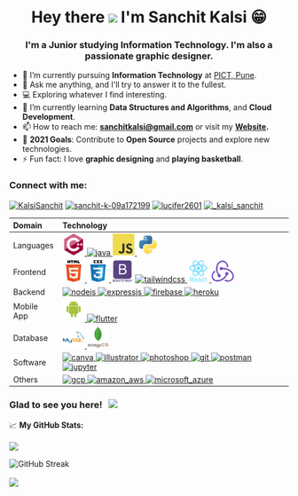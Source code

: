 <h1 align="center">Hey there <img src="https://media.giphy.com/media/hvRJCLFzcasrR4ia7z/giphy.gif" width="25px">  I'm Sanchit Kalsi 😁</h1>
<h3 align="center">I'm a Junior studying Information Technology. I'm also a passionate graphic designer.</h3>

- 🔭 I’m currently pursuing **Information Technology** at [PICT, Pune][collegeW].
- 💬 Ask me anything, and I'll try to answer it to the fullest. 
- 💻 Exploring whatever I find interesting.
- 🚀 I’m currently learning **Data Structures and Algorithms**, and **Cloud Development**.
- 📫 How to reach me: **sanchitkalsi@gmail.com** or visit my **[Website](https://portfoliosk.netlify.app/).**
- 🥅 **2021 Goals**: Contribute to **Open Source** projects and explore new technologies.
- ⚡ Fun fact: I love **graphic designing** and **playing basketball**.

<h3 align="left">Connect with me:</h3>
<p align="left">
<a href="https://twitter.com/KalsiSanchit" target="blank"><img align="center" src="https://img.icons8.com/color/64/000000/twitter--v1.png" alt="KalsiSanchit"/ height="50" width="50"></a>
<a href="https://www.linkedin.com/in/sanchit-k-09a172199/" target="blank"><img align="center" src="https://img.icons8.com/color/64/000000/linkedin.png" alt="sanchit-k-09a172199" height="50" width="50"/></a>
<a href="https://t.me/lucifer2601" target="blank"><img align="center" src="https://img.icons8.com/color/64/000000/telegram-app--v5.png" alt="lucifer2601" height="50" width="50"/></a>
<a href="https://www.instagram.com/_kalsi_sanchit" target="blank"><img align="center" src="https://img.icons8.com/fluency/64/000000/instagram-new.png" alt="_kalsi_sanchit" height="50" width="50"/></a>

| Domain | Technology |
| :--- | :--- |
| Languages |    <a href="https://www.w3schools.com/cpp/" target="_blank"> <img src="https://raw.githubusercontent.com/devicons/devicon/master/icons/cplusplus/cplusplus-original.svg" alt="cplusplus" width="40" height="40"/> </a>  <a href="https://www.w3schools.com/java/" target="_blank"> <img src="https://img.icons8.com/color/48/000000/java-coffee-cup-logo.png" alt="java" width="50" height="50"/> </a> <a href="https://developer.mozilla.org/en-US/docs/Web/JavaScript" target="_blank"> <img src="https://raw.githubusercontent.com/devicons/devicon/master/icons/javascript/javascript-original.svg" alt="javascript" width="40" height="40"/> </a>  <a href="https://www.python.org" target="_blank"> <img src="https://raw.githubusercontent.com/devicons/devicon/master/icons/python/python-original.svg" alt="python" width="40" height="40"/> </a>  |
| Frontend |   <a href="https://www.w3.org/html/" target="_blank"> <img src="https://raw.githubusercontent.com/devicons/devicon/master/icons/html5/html5-original-wordmark.svg" alt="html5" width="40" height="40"/> </a>   <a href="https://www.w3schools.com/css/" target="_blank"> <img src="https://raw.githubusercontent.com/devicons/devicon/master/icons/css3/css3-original-wordmark.svg" alt="css3" width="40" height="40"/> </a>   <a href="https://getbootstrap.com" target="_blank"> <img src="https://raw.githubusercontent.com/devicons/devicon/master/icons/bootstrap/bootstrap-plain-wordmark.svg" alt="bootstrap" width="40" height="40"/></a>    <a href="https://tailwindcss.com/" target="_blank"> <img src="https://www.vectorlogo.zone/logos/tailwindcss/tailwindcss-icon.svg" alt="tailwindcss" width="50" height="50"/> </a>  <a href="https://reactjs.org/" target="_blank"> <img src="https://raw.githubusercontent.com/devicons/devicon/master/icons/react/react-original-wordmark.svg" alt="react" width="40" height="40"/> </a>     <a href="https://redux.js.org" target="_blank"> <img src="https://raw.githubusercontent.com/devicons/devicon/master/icons/redux/redux-original.svg" alt="redux" width="40" height="40"/> </a> |
| Backend | <a href="https://nodejs.org/en/" target="_blank"> <img src="https://www.vectorlogo.zone/logos/nodejs/nodejs-icon.svg" alt="nodejs" width="50" height="50"/> </a>    <a href="https://expressjs.com/" target="_blank"> <img src="https://www.vectorlogo.zone/logos/expressjs/expressjs-icon.svg" alt="expressjs" width="50" height="50"/> </a>   <a href="https://firebase.google.com/" target="_blank"> <img src="https://www.vectorlogo.zone/logos/firebase/firebase-icon.svg" alt="firebase" width="40" height="40"/> </a>   <a href="https://heroku.com" target="_blank"> <img src="https://www.vectorlogo.zone/logos/heroku/heroku-icon.svg" alt="heroku" width="40" height="40"/> </a> |
| Mobile App |   <a href="https://developer.android.com" target="_blank"> <img src="https://raw.githubusercontent.com/devicons/devicon/master/icons/android/android-original-wordmark.svg" alt="android" width="40" height="40"/> </a>  <a href="https://flutter.dev/" target="_blank"> <img src="https://www.vectorlogo.zone/logos/flutterio/flutterio-icon.svg" alt="flutter" width="50" height="50"/> </a> |
| Database |   <a href="https://www.mysql.com/" target="_blank"> <img src="https://raw.githubusercontent.com/devicons/devicon/master/icons/mysql/mysql-original-wordmark.svg" alt="mysql" width="40" height="40"/> </a>   <a href="https://www.mongodb.com/" target="_blank"> <img src="https://raw.githubusercontent.com/devicons/devicon/master/icons/mongodb/mongodb-original-wordmark.svg" alt="mongodb" width="40" height="40"/> </a>|
| Software |  <a href="https://www.canva.com/" target="_blank"> <img src="https://img.icons8.com/cute-clipart/48/000000/canva-app.png" alt="canva" width="50" height="50"/> </a> <a href="https://www.adobe.com/in/products/illustrator.html" target="_blank"> <img src="https://img.icons8.com/color/48/000000/adobe-illustrator.png" alt="illustrator" width="50" height="50"/> </a> <a href="https://www.adobe.com/in/products/photoshop.html" target="_blank"> <img src="https://img.icons8.com/color/48/000000/adobe-photoshop.png" alt="photoshop" width="50" height="50"/> </a> <a href="https://git-scm.com/" target="_blank"> <img src="https://www.vectorlogo.zone/logos/git-scm/git-scm-icon.svg" alt="git" width="40" height="40"/> </a> <a href="https://postman.com" target="_blank"> <img src="https://www.vectorlogo.zone/logos/getpostman/getpostman-icon.svg" alt="postman" width="40" height="40"/> </a>   <a href="https://jupyter.org/" target="_blank"> <img src="https://www.vectorlogo.zone/logos/jupyter/jupyter-icon.svg" alt="jupyter" width="50" height="50"/> </a>  |
| Others | <a href="https://cloud.google.com" target="_blank"> <img src="https://www.vectorlogo.zone/logos/google_cloud/google_cloud-icon.svg" alt="gcp" width="50" height="50"/> </a> <a href="https://aws.amazon.com/" target="_blank"> <img src="https://www.vectorlogo.zone/logos/amazon_aws/amazon_aws-icon.svg" alt="amazon_aws" width="50" height="50"/> </a> <a href="https://azure.microsoft.com/en-us/" target="_blank"> <img src="https://www.vectorlogo.zone/logos/microsoft_azure/microsoft_azure-icon.svg" alt="microsoft_azure" width="50" height="50"/> </a>  |
  
### Glad to see you here! &nbsp; ![](https://visitor-badge.glitch.me/badge?page_id=DarkSoul26.DarkSoul26)

📈 **My GitHub Stats:**

<p>
  <img align="center" height="180em" src="https://github-readme-stats.vercel.app/api?username=DarkSoul26&theme=dracula&show_icons=true&hide_border=true&&count_private=true&include_all_commits=true" />
   </p>
      <p>
    <img align="center"  height="180em" src="https://github-readme-streak-stats.herokuapp.com/?user=DarkSoul26&theme=dracula" alt="GitHub Streak"/>
</p>
<p>
 <img align="center" height="180em" src="https://github-readme-stats.vercel.app/api/top-langs/?username=DarkSoul26&theme=dracula&exclude_repo=KNN-Image-Classification&show_icons=true&hide_border=true&layout=compact&langs_count=8"/>
</p>

[collegeW]: https://pict.edu
